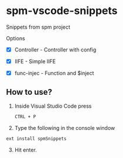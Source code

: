 # spm-vscode-snippets
Snippets from spm project

Options

- [x] Controller - Controller with config
- [x] IIFE - Simple IIFE
- [x] func-injec - Function and $inject


## How to use? ##

1. Inside Visual Studio Code press
   ```bash
   CTRL + P
   ```
   
2. Type the following in the console window
  ``` bash
  ext install spmSnippets
  ```
3. Hit enter.
